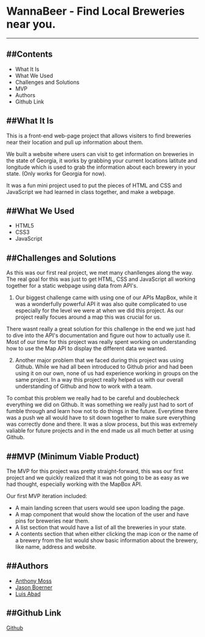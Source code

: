 # WannaBeer - Find Local Breweries near you.
---

##Contents
--- 
  * What It Is
  * What We Used
  * Challenges and Solutions
  * MVP
  * Authors
  * Github Link

##What It Is
---
This is a front-end web-page project that allows visiters to find breweries near their location and pull up information about them.

We built a website where users can visit to get information on breweries in the state of Georgia, it works by grabbing your current locations latitute and longitude which is used to grab the information about each brewery in your state. (Only works for Georgia for now). 

It was a fun mini project used to put the pieces of HTML and CSS and JavaScript we had learned in class together, and make a webpage. 

##What We Used
---
  * HTML5
  * CSS3
  * JavaScript

##Challenges and Solutions
---
As this was our first real project, we met many chanllenges along the way. The real goal for this was just to get HTML, CSS and JavaScript all working together for a static webpage using data from API's. 

1) Our biggest challenge came with using one of our APIs MapBox, while it was a wonderfully powerful API it was also quite complicated to use especially for the level we were at when we did this project. As our project really focues around a map this was crucial for us. 

There wasnt really a great solution for  this challenge in the end we just had to dive into the API's documentation and figure out how to actually use it. Most of our time for this project was really spent working on understanding how to use the Map API to display the different data we wanted. 

2) Another major problem that we faced during this project was using Github. While we had all been introduced to Github prior and had been using it on our own, none of us had experience working in groups on the same project. In a way this project really helped us with our overall understanding of Github and how to work with a team. 

To combat this problem we really had to be careful and doublecheck everything we did on Github. It was something we really just had to sort of fumble through and learn how not to do things in the future. Everytime there  was a push we all would have to sit down together to make sure everything was correctly done and there. It was a slow process, but this was extremely valiable for future projects and in the end made us all much better at using Github.


##MVP (Minimum Viable Product)
---  
The MVP for this project was pretty straight-forward, this was our first project and we quickly realized that it was not going to be as easy as we had thought, especially working with the MapBox API.

Our first MVP iteration included:
  * A main landing screen that users would see upon loading the page. 
  * A map component that would show the location of the user and have pins for breweries near them.
  * A list section that would have a list of all the breweries in your state.
  * A contents section that when either clicking the map icon or the name of a brewery from the list would show basic information about the brewery, like name, address and website.


##Authors
---
  * [Anthony Moss](https://github.com/Anthony-Moss)
  * [Jason Boerner](https://github.com/jboerner56)
  * [Luis Abad](https://github.com/luisabad84)

##Github Link
---
[Github](https://github.com/Anthony-Moss/wannaBeer)